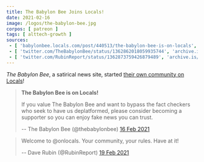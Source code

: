 ```yaml
---
title: The Babylon Bee Joins Locals!
date: 2021-02-16
image: /logos/the-babylon-bee.jpg
corpos: [ patreon ]
tags: [ alttech-growth ]
sources:
 - [ 'babylonbee.locals.com/post/440513/the-babylon-bee-is-on-locals', 'babylonbee.locals.com/post/440513/the-babylon-bee-is-on-locals' ]
 - [ 'twitter.com/TheBabylonBee/status/1362862018059935744', 'archive.is/i6tvK' ]
 - [ 'twitter.com/RubinReport/status/1362873759426879489', 'archive.is/IcwIv' ]
---
```


_The Babylon Bee_, a satirical news site, started [their own community on
Locals](https://babylonbee.locals.com)!

> **The Babylon Bee is on Locals!**
>
> If you value The Babylon Bee and want to bypass the fact checkers who seek to
> have us deplatformed, please consider becoming a supporter so you can enjoy
> fake news you can trust.
>
> -- The Babylon Bee (@thebabylonbee) [16 Feb 2021](https://archive.is/py6jE#selection-203.17-209.178)

> Welcome to @onlocals. Your community, your rules. Have at it!
>
> -- Dave Rubin (@RubinReport) [19 Feb 2021](https://archive.is/IcwIv)
